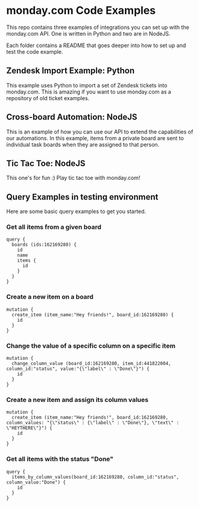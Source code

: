 # monday.com Code Examples

This repo contains three examples of integrations you can set up with the monday.com API. One is written in Python and two are in NodeJS.

Each folder contains a README that goes deeper into how to set up and test the code example. 

## Zendesk Import Example: Python

This example uses Python to import a set of Zendesk tickets into monday.com. This is amazing if you want to use monday.com as a repository of old ticket examples.

## Cross-board Automation: NodeJS

This is an example of how you can use our API to extend the capabilities of our automations. In this example, items from a private board are sent to individual task boards when they are assigned to that person.

## Tic Tac Toe: NodeJS

This one's for fun :) Play tic tac toe with monday.com! 

## Query Examples in testing environment

Here are some basic query examples to get you started. 

### Get all items from a given board


```
query {
  boards (ids:162169280) {
    id
    name
    items {
      id
    }
  }
}
```

### Create a new item on a board

```
mutation {
  create_item (item_name:"Hey friends!", board_id:162169280) {
    id
  }
}
```

### Change the value of a specific column on a specific item

```
mutation {
  change_column_value (board_id:162169280, item_id:441822004, column_id:"status", value:"{\"label\" : \"Done\"}") {
    id
  }
}
```

### Create a new item and assign its column values

```
mutation {
  create_item (item_name:"Hey friends!", board_id:162169280, column_values: "{\"status\" : {\"label\" : \"Done\"}, \"text\" : \"HEYTHERE\"}") {
    id
  }
}
```

### Get all items with the status "Done"

```
query {
  items_by_column_values(board_id:162169280, column_id:"status", column_value:"Done") {
    id
  }
}
```
